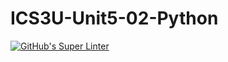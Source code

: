 # ICS3U-Unit5-02-Python

[![GitHub's Super Linter](https://github.com/Aidan-Lalonde-Novales/ICS3U-Unit5-02-Python/workflows/GitHub's%20Super%20Linter/badge.svg)](https://github.com/Aidan-Lalonde-Novales/ICS3U-Unit5-02-Python/actions)
